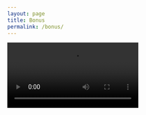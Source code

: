 ```yaml
---
layout: page
title: Bonus
permalink: /bonus/
---
```



<video src="https://i.imgur.com/gcvC0oR.mp4"/>

<img src="https://i.imgur.com/35y3L5U.jpg"/>